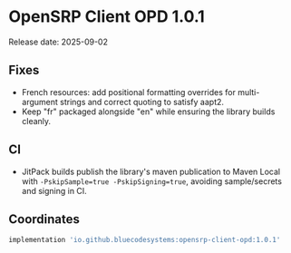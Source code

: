 # OpenSRP Client OPD 1.0.1

Release date: 2025-09-02

## Fixes
- French resources: add positional formatting overrides for multi-argument strings and correct quoting to satisfy aapt2.
- Keep "fr" packaged alongside "en" while ensuring the library builds cleanly.

## CI
- JitPack builds publish the library's maven publication to Maven Local with `-PskipSample=true -PskipSigning=true`, avoiding sample/secrets and signing in CI.

## Coordinates
```groovy
implementation 'io.github.bluecodesystems:opensrp-client-opd:1.0.1'
```

